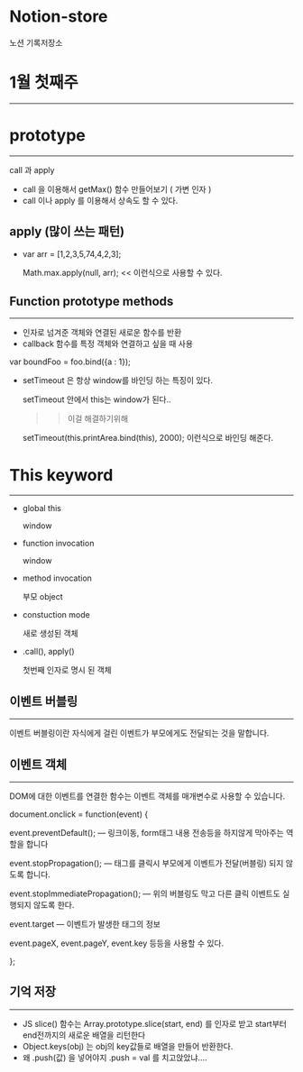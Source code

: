 # Notion-store
노션 기록저장소
# 1월 첫째주

---

# prototype

---

call 과 apply

- call 을 이용해서 getMax() 함수 만들어보기 ( 가변 인자 )
- call 이나 apply 를 이용해서 상속도 할 수 있다.

## apply (많이 쓰는 패턴)

- var arr = [1,2,3,5,74,4,2,3];

    Math.max.apply(null, arr); << 이런식으로 사용할 수 있다.

## Function prototype methods

---

- 인자로 넘겨준 객체와 연결된 새로운 함수를 반환
- callback 함수를 특정 객체와 연결하고 싶을 때 사용

var boundFoo = foo.bind({a : 1});

- setTimeout 은 항상 window를 바인딩 하는 특징이 있다.

    setTimeout 안에서 this는 window가 된다..

    >> 이걸 해결하기위해

    setTimeout(this.printArea.bind(this), 2000);  이런식으로 바인딩 해준다.

# This keyword

---

- global this

    window

- function invocation

    window

- method invocation

    부모 object

- constuction mode

    새로 생성된 객체

- .call(), apply()

    첫번째 인자로 명시 된 객체

## 이벤트 버블링

---

이벤트 버블링이란 자식에게 걸린 이벤트가 부모에게도 전달되는 것을 말합니다.

## 이벤트 객체

---

DOM에 대한 이벤트를 연결한 함수는 이벤트 객체를 매개변수로 사용할 수 있습니다.

document.onclick = function(event) {

event.preventDefault(); — 링크이동, form태그 내용 전송등을 하지않게 막아주는 역할을 합니다

event.stopPropagation(); — 태그를 클릭시 부모에게 이벤트가 전달(버블링) 되지 않도록 합니다.

event.stopImmediatePropagation(); — 위의 버블링도 막고 다른 클릭 이벤트도 실행되지 않도록 한다.

event.target — 이벤트가 발생한 태그의 정보

event.pageX, event.pageY, event.key 등등을 사용할 수 있다.

};

## 기억 저장

---

- JS slice() 함수는 Array.prototype.slice(start, end) 를 인자로 받고 start부터 end전까지의 새로운 배열을 리턴한다
- Object.keys(obj) 는 obj의 key값들로 배열을 만들어 반환한다.
- 왜 .push(값) 을 넣어야지 .push = val 를 치고앉았냐....
